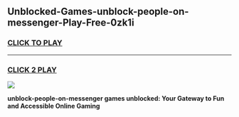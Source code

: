 
## Unblocked-Games-unblock-people-on-messenger-Play-Free-0zk1i
<h3>
<a href="https://premium76.site?title=unblock-people-on-messenger&ref=20M">CLICK TO PLAY</a></h3>
<hr>

<h3>
<a href="https://premium76.site?title=unblock-people-on-messenger&ref=20M">CLICK 2 PLAY</a>
  
</h3>

<a href="https://premium76.site?title=unblock-people-on-messenger&ref=19M"><img src="https://clearcache.store/games.png"></a>


**unblock-people-on-messenger games unblocked: Your Gateway to Fun and Accessible Online Gaming**
